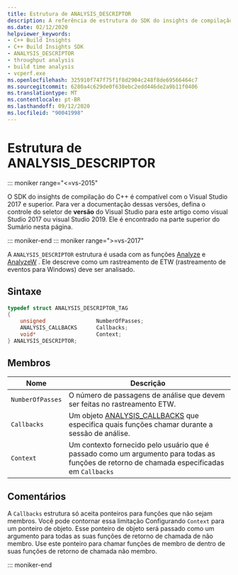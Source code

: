 ```yaml
---
title: Estrutura de ANALYSIS_DESCRIPTOR
description: A referência de estrutura do SDK do insights de compilação do C++ ANALYSIS_DESCRIPTOR.
ms.date: 02/12/2020
helpviewer_keywords:
- C++ Build Insights
- C++ Build Insights SDK
- ANALYSIS_DESCRIPTOR
- throughput analysis
- build time analysis
- vcperf.exe
ms.openlocfilehash: 325910f747f75f1f8d2904c248f8de69566464c7
ms.sourcegitcommit: 6280a4c629de0f638ebc2edd446de2a9b11f0406
ms.translationtype: MT
ms.contentlocale: pt-BR
ms.lasthandoff: 09/12/2020
ms.locfileid: "90041998"
---
```

# <a name="analysis_descriptor-structure"></a>Estrutura de ANALYSIS_DESCRIPTOR

::: moniker range="<=vs-2015"

O SDK do insights de compilação do C++ é compatível com o Visual Studio 2017 e superior. Para ver a documentação dessas versões, defina o controle do seletor de **versão** do Visual Studio para este artigo como visual Studio 2017 ou visual Studio 2019. Ele é encontrado na parte superior do Sumário nesta página.

::: moniker-end
::: moniker range=">=vs-2017"

A `ANALYSIS_DESCRIPTOR` estrutura é usada com as funções [Analyze](../functions/analyze-a.md) e [AnalyzeW](../functions/analyze-w.md) . Ele descreve como um rastreamento de ETW (rastreamento de eventos para Windows) deve ser analisado.

## <a name="syntax"></a>Sintaxe

```cpp
typedef struct ANALYSIS_DESCRIPTOR_TAG
{
    unsigned                NumberOfPasses;
    ANALYSIS_CALLBACKS      Callbacks;
    void*                   Context;
} ANALYSIS_DESCRIPTOR;
```

## <a name="members"></a>Membros

| Nome | Descrição |
|--|--|
| `NumberOfPasses` | O número de passagens de análise que devem ser feitas no rastreamento ETW. |
| `Callbacks` | Um objeto [ANALYSIS_CALLBACKS](analysis-callbacks-struct.md) que especifica quais funções chamar durante a sessão de análise. |
| `Context` | Um contexto fornecido pelo usuário que é passado como um argumento para todas as funções de retorno de chamada especificadas em `Callbacks` |

## <a name="remarks"></a>Comentários

A `Callbacks` estrutura só aceita ponteiros para funções que não sejam membros. Você pode contornar essa limitação Configurando `Context` para um ponteiro de objeto. Esse ponteiro de objeto será passado como um argumento para todas as suas funções de retorno de chamada de não membro. Use este ponteiro para chamar funções de membro de dentro de suas funções de retorno de chamada não membro.

::: moniker-end
